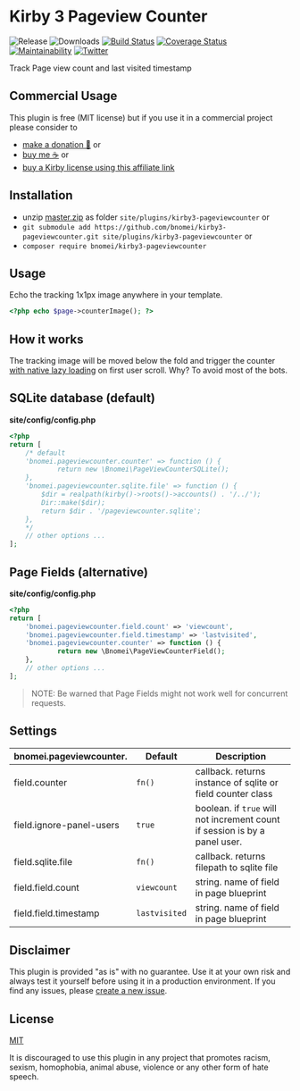 # Kirby 3 Pageview Counter

![Release](https://flat.badgen.net/packagist/v/bnomei/kirby3-pageviewcounter?color=ae81ff)
![Downloads](https://flat.badgen.net/packagist/dt/bnomei/kirby3-pageviewcounter?color=272822)
[![Build Status](https://flat.badgen.net/travis/bnomei/kirby3-pageviewcounter)](https://travis-ci.com/bnomei/kirby3-pageviewcounter)
[![Coverage Status](https://flat.badgen.net/coveralls/c/github/bnomei/kirby3-pageviewcounter)](https://coveralls.io/github/bnomei/kirby3-pageviewcounter) 
[![Maintainability](https://flat.badgen.net/codeclimate/maintainability/bnomei/kirby3-pageviewcounter)](https://codeclimate.com/github/bnomei/kirby3-pageviewcounter) 
[![Twitter](https://flat.badgen.net/badge/twitter/bnomei?color=66d9ef)](https://twitter.com/bnomei)

Track Page view count and last visited timestamp


## Commercial Usage

This plugin is free (MIT license) but if you use it in a commercial project please consider to
- [make a donation 🍻](https://www.paypal.me/bnomei/5) or
- [buy me ☕](https://buymeacoff.ee/bnomei) or
- [buy a Kirby license using this affiliate link](https://a.paddle.com/v2/click/1129/35731?link=1170)

## Installation

- unzip [master.zip](https://github.com/bnomei/kirby3-pageviewcounter/archive/master.zip) as folder `site/plugins/kirby3-pageviewcounter` or
- `git submodule add https://github.com/bnomei/kirby3-pageviewcounter.git site/plugins/kirby3-pageviewcounter` or
- `composer require bnomei/kirby3-pageviewcounter`

## Usage

Echo the tracking 1x1px image anywhere in your template.

```php
<?php echo $page->counterImage(); ?>
```

## How it works

The tracking image will be moved below the fold and trigger the counter [with native lazy loading](https://caniuse.com/#feat=loading-lazy-attr) on first user scroll. Why? To avoid most of the bots.

## SQLite database (default)

**site/config/config.php**
```php
<?php
return [
    /* default 
    'bnomei.pageviewcounter.counter' => function () {
            return new \Bnomei\PageViewCounterSQLite();
    },
    'bnomei.pageviewcounter.sqlite.file' => function () {
        $dir = realpath(kirby()->roots()->accounts() . '/../');
        Dir::make($dir);
        return $dir . '/pageviewcounter.sqlite';
    },
    */
    // other options ...
];
```

## Page Fields (alternative)

**site/config/config.php**
```php
<?php
return [ 
    'bnomei.pageviewcounter.field.count' => 'viewcount',
    'bnomei.pageviewcounter.field.timestamp' => 'lastvisited',
    'bnomei.pageviewcounter.counter' => function () {
            return new \Bnomei\PageViewCounterField();
    },
    // other options ...
];
```

> NOTE: Be warned that Page Fields might not work well for concurrent requests.

## Settings

| bnomei.pageviewcounter.            | Default        | Description               |            
|---------------------------|----------------|---------------------------|
| field.counter | `fn()` | callback. returns instance of sqlite or field counter class |
| field.ignore-panel-users | `true` | boolean. if `true` will not increment count if session is by a panel user. |
| field.sqlite.file | `fn()` | callback. returns filepath to sqlite file |
| field.field.count | `viewcount` | string. name of field in page blueprint |
| field.field.timestamp | `lastvisited` | string. name of field in page blueprint |

## Disclaimer

This plugin is provided "as is" with no guarantee. Use it at your own risk and always test it yourself before using it in a production environment. If you find any issues, please [create a new issue](https://github.com/bnomei/kirby3-pageviewcounter/issues/new).

## License

[MIT](https://opensource.org/licenses/MIT)

It is discouraged to use this plugin in any project that promotes racism, sexism, homophobia, animal abuse, violence or any other form of hate speech.
